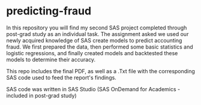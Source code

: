 # predicting-fraud

In this repository you will find my second SAS project completed through post-grad study as an individual task. The assignment asked we used our newly acquired knowledge of SAS create models to predict accounting fraud. We first prepared the data, then performed some basic statistics and logistic regressions, and finally created models and backtested these models to determine their accuracy.

This repo includes the final PDF, as well as a .Txt file with the corresponding SAS code used to feed the report's findings.

SAS code was written in SAS Studio (SAS OnDemand for Academics - included in post-grad study)
